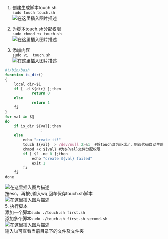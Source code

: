1. 创建生成脚本touch.sh   
 `sudo touch touch.sh`  
![在这里插入图片描述](https://img-blog.csdnimg.cn/20190308102851311.png)  

2. 为脚本touch.sh分配权限  
`sudo chmod +x touch.sh`  
![在这里插入图片描述](https://img-blog.csdnimg.cn/20190308102958764.png)  

3. 添加内容  
`sudo vi  touch.sh`  
![在这里插入图片描述](https://img-blog.csdnimg.cn/20190308103031567.png)  
```js
#!/bin/bash                                                                     
function is_dir()
{
    local dir=$1
    if [ -d ${dir} ];then
            return 0
    else
            return 1
    fi  
}
for val in $@
do
    if is_dir ${val};then
                :
    else
        echo "create it!"
        touch ${val}  > /dev/null 2>&1	#将touch改为mkdir，则该代码自动生成文件夹
        chmod +x ${val}	#为${val}文件分配权限
        if [ $? -ne 0 ];then
            echo "create ${val} failed"
            exit 1
        fi  
    fi  
done
```
![在这里插入图片描述](https://img-blog.csdnimg.cn/20190308103145313.png?x-oss-process=image/watermark,type_ZmFuZ3poZW5naGVpdGk,shadow_10,text_aHR0cHM6Ly9ibG9nLmNzZG4ubmV0L3FxXzI1NTk4NDUz,size_16,color_FFFFFF,t_70)  
按esc，再按:,输入wq,回车保存touch.sh脚本  
![在这里插入图片描述](https://img-blog.csdnimg.cn/2019030810324725.png)  
5. 执行脚本  
添加一个脚本`sudo ./touch.sh first.sh`  
添加多个脚本`sudo ./touch.sh first.sh second.sh `  
![在这里插入图片描述](https://img-blog.csdnimg.cn/20190308103359928.png)  
输入`ls`可查看当前目录下的文件及文件夹  
